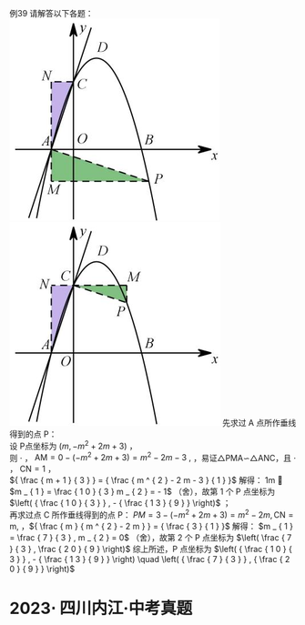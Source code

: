 例39 请解答以下各题：
![](<../../qs_image_DB/专题3-2_一网打尽14类·二次函数的存在性问题（解析版）_/4fbeedeca7f6b29976da8068de556bc84be84e6d44f789c2c704bcd487f7e82a.jpg>)
![](<../../qs_image_DB/专题3-2_一网打尽14类·二次函数的存在性问题（解析版）_/cc6d31e3af18815f5c5b871b5ff72cb59313b6ae07bfef6604daec0080c7da94.jpg>)
先求过 A 点所作垂线得到的点 P：  
设 P点坐标为 $\left( m , - m ^ { 2 } + 2 m + 3 \right)$ ，  
则 $\cdot$ ， $\mathrm { A M } = 0 - \left( - m ^ { 2 } + 2 m + 3 \right) = m ^ { 2 } - 2 m - 3 ~ ,$ ，易证△PMA∽△ANC，且 $\cdot$ ， $\mathrm { C N } { = } 1$ ，  
${ \frac { m + 1 } { 3 } } = { \frac { m ^ { 2 } - 2 m - 3 } { 1 } }$ 解得： 1m  $m _ { 1 } = \frac { 1 0 } { 3 } m _ { 2 } = - 1$ （舍），故第 1 个 P 点坐标为 $\left( { \frac { 1 0 } { 3 } } , - { \frac { 1 3 } { 9 } } \right)$ ；  
再求过点 C 所作垂线得到的点 P：
$P M = 3 - \left( - m ^ { 2 } + 2 m + 3 \right) = m ^ { 2 } - 2 m , \mathrm { C N = m } ,$ ，${ \frac { m } { m ^ { 2 } - 2 m } } = { \frac { 3 } { 1 } }$ 解得： $m _ { 1 } = \frac { 7 } { 3 } , m _ { 2 } = 0$ （舍），故第 2 个 P 点坐标为 $\left( \frac { 7 } { 3 } , \frac { 2 0 } { 9 } \right)$ 综上所述，P 点坐标为 $\left( { \frac { 1 0 } { 3 } } , - { \frac { 1 3 } { 9 } } \right) \quad \left( { \frac { 7 } { 3 } } , { \frac { 2 0 } { 9 } } \right)$
# $2 0 2 3 \cdot$ 四川内江·中考真题
